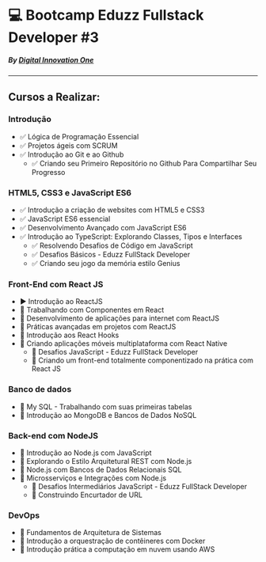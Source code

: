 # :computer: Bootcamp Eduzz Fullstack Developer #3 

##### _By [Digital Innovation One](https://www.dio.me)_


---

## Cursos a Realizar:

### Introdução
- :white_check_mark: Lógica de Programação Essencial
- :white_check_mark: Projetos ágeis com SCRUM
- :white_check_mark: Introdução ao Git e ao Github
    * :white_check_mark: Criando seu Primeiro Repositório no Github Para Compartilhar Seu Progresso    
### HTML5, CSS3 e JavaScript ES6
- :white_check_mark: Introdução a criação de websites com HTML5 e CSS3
- :white_check_mark: JavaScript ES6 essencial
- :white_check_mark: Desenvolvimento Avançado com JavaScript ES6
- :white_check_mark: Introdução ao TypeScript: Explorando Classes, Tipos e Interfaces
    * :white_check_mark: Resolvendo Desafios de Código em JavaScript
    * :white_check_mark: Desafios Básicos - Eduzz FullStack Developer
    * :white_check_mark: Criando seu jogo da memória estilo Genius
### Front-End com React JS
- :arrow_forward: Introdução ao ReactJS
- :black_square_button: Trabalhando com Componentes em React
- :black_square_button: Desenvolvimento de aplicações para internet com ReactJS
- :black_square_button: Práticas avançadas em projetos com ReactJS
- :black_square_button: Introdução aos React Hooks
- :black_square_button: Criando aplicações móveis multiplataforma com React Native
    * :black_square_button: Desafios JavaScript - Eduzz FullStack Developer
    * :black_square_button: Criando um front-end totalmente componentizado na prática com React JS
### Banco de dados
- :black_square_button: My SQL - Trabalhando com suas primeiras tabelas
- :black_square_button: Introdução ao MongoDB e Bancos de Dados NoSQL
### Back-end com NodeJS
- :black_square_button: Introdução ao Node.js com JavaScript
- :black_square_button: Explorando o Estilo Arquitetural REST com Node.js
- :black_square_button: Node.js com Bancos de Dados Relacionais SQL
- :black_square_button: Microsserviços e Integrações com Node.js
    * :black_square_button: Desafios Intermediários JavaScript - Eduzz FullStack Developer
    * :black_square_button: Construindo Encurtador de URL
### DevOps
- :black_square_button: Fundamentos de Arquitetura de Sistemas
- :black_square_button: Introdução a orquestração de contêineres com Docker
- :black_square_button: Introdução prática a computação em nuvem usando AWS


